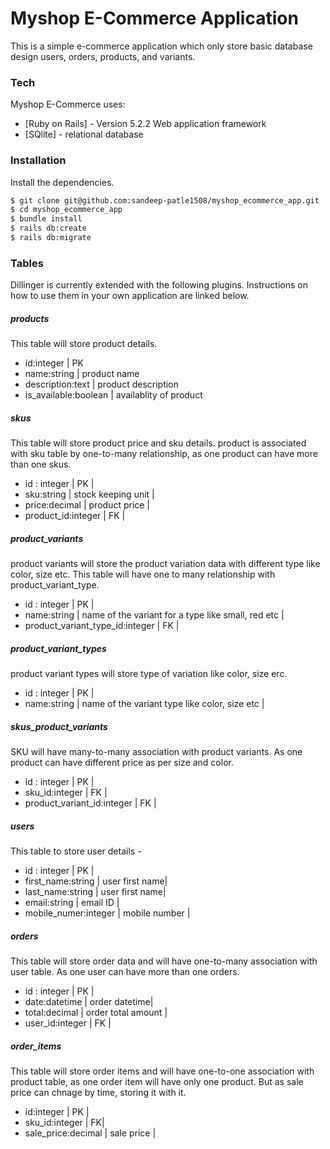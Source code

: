 # Myshop E-Commerce Application

This is a simple e-commerce application which only store basic database design users, orders, products, and variants.

### Tech

Myshop E-Commerce uses:

* [Ruby on Rails] - Version 5.2.2 Web application framework
* [SQlite] - relational database

### Installation
Install the dependencies.

```sh
$ git clone git@github.com:sandeep-patle1508/myshop_ecommerce_app.git
$ cd myshop_ecommerce_app
$ bundle install
$ rails db:create
$ rails db:migrate
```

### Tables

Dillinger is currently extended with the following plugins. Instructions on how to use them in your own application are linked below.

##### products
This table will store product details.
* id:integer | PK
* name:string | product name
* description:text | product description
* is_available:boolean | availablity of product

##### skus
This table will store product price and sku details. product is associated with sku table by one-to-many relationship, as one product can have more than one skus.

* id : integer | PK |
* sku:string | stock keeping unit |
* price:decimal | product price |
* product_id:integer | FK |

##### product_variants
product variants will store the product variation data with different type like color, size etc. This table will have one to many relationship with product_variant_type.

* id : integer | PK |
* name:string | name of the variant for a type like small, red etc |
* product_variant_type_id:integer | FK |

##### product_variant_types
product variant types will store type of variation like color, size erc.

* id : integer | PK |
* name:string | name of the variant type like color, size etc |

##### skus_product_variants
SKU will have many-to-many association with product variants. As one product can have different price as per size and color.

* id : integer | PK |
* sku_id:integer | FK |
* product_variant_id:integer | FK |

##### users
This table to store user details -

* id : integer | PK |
* first_name:string | user first name|
* last_name:string | user first name|
* email:string | email ID |
* mobile_numer:integer | mobile number  |

##### orders
This table will store order data and will have one-to-many association with user table. As one user can have more than one orders.

* id : integer | PK |
* date:datetime | order datetime|
* total:decimal | order total amount |
* user_id:integer | FK |

##### order_items
This table will store order items and will have one-to-one association with product table, as one order item will have only one product. But as sale price can chnage by time, storing it with it.

* id:integer | PK |
* sku_id:integer | FK|
* sale_price:decimal | sale price |
